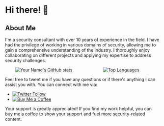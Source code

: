 # Hi there! 👋

## About Me

I'm a security consultant with over 10 years of experience in the field. I have had the privilege of working in various domains of security, allowing me to gain a comprehensive understanding of the industry. I thoroughly enjoy collaborating on different projects and applying my expertise to address security challenges.

<p align="center">
  <div style="display:flex; justify-content:center">
    <a href="https://github.com/secnnet" style="flex:1; text-align:center">
      <img src="https://github-readme-stats.vercel.app/api?username=secnnet&show_icons=true&theme=radical" alt="Your Name's GitHub stats">
    </a>
    <a href="https://github.com/secnnet" style="flex:1; text-align:center">
      <img src="https://github-readme-stats.vercel.app/api/top-langs/?username=secnnet&layout=compact&theme=radical" alt="Top Languages">
    </a>
  </div>
</p>

Feel free to tweet me if you have any questions or if there's anything I can assist you with. You can connect with me via:

- [![Twitter Follow](https://img.shields.io/twitter/follow/89_tweets?style=social)](https://twitter.com/89_tweets)
- [![Buy Me a Coffee](https://img.shields.io/static/v1?label=Buy%20Me%20a%20Coffee&message=ibil3l&color=FF813F&logo=buy-me-a-coffee&logoColor=white)](https://www.buymeacoffee.com/iBil3l)

Your support is greatly appreciated! If you find my work helpful, you can buy me a coffee to show your support and fuel more security-related content.

